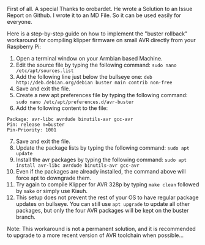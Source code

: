 First of all. A special Thanks to orobardet. He wrote a Solution to an Issue Report on Github. 
I wrote it to an MD File. So it can be used easily for everyone. 

Here is a step-by-step guide on how to implement the "buster rollback" workaround for compiling klipper firmware on small AVR directly from your Raspberry Pi:

1. Open a terminal window on your Armbian based Machine.
2. Edit the source file by typing the following command: ```sudo nano /etc/apt/sources.list```
3. Add the following line just below the bullseye one: ```deb http://deb.debian.org/debian buster main contrib non-free```
4. Save and exit the file.
5. Create a new apt preferences file by typing the following command: ```sudo nano /etc/apt/preferences.d/avr-buster```
6. Add the following content to the file:

```
Package: avr-libc avrdude binutils-avr gcc-avr
Pin: release n=buster
Pin-Priority: 1001
```

7. Save and exit the file.
8. Update the package lists by typing the following command: ```sudo apt update```
9. Install the avr packages by typing the following command: ```sudo apt install avr-libc avrdude binutils-avr gcc-avr```
10. Even if the packages are already installed, the command above will force apt to downgrade them.
11. Try again to compile Klipper for AVR 328p by typing ```make clean``` followed by ```make``` or simply use Kiauh.
12. This setup does not prevent the rest of your OS to have regular package updates on bullseye. 
    You can still use ```apt upgrade``` to update all other packages, but only the four AVR packages will be kept on the buster branch.

Note: This workaround is not a permanent solution, and it is recommended to upgrade to a more recent version of AVR toolchain when possible...
